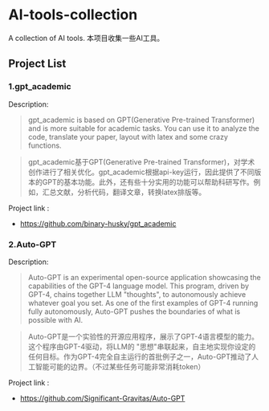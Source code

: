<!--
 * @Author: MahoChan 1816212003@stu.hqu.edu.cn
 * @Date: 2023-06-21 12:51:27
 * @LastEditors: MahoChan 1816212003@stu.hqu.edu.cn
 * @LastEditTime: 2023-06-21 16:43:41
 * @FilePath: \AI-tools-collection\README.md
-->
# AI-tools-collection
A collection of AI tools. 本项目收集一些AI工具。

## Project List
### 1.gpt_academic
Description:
> gpt_academic is based on GPT(Generative Pre-trained Transformer) and is more suitable for academic tasks. You can use it to analyze the code, translate your paper, layout with latex and some crazy functions.

> gpt_academic基于GPT(Generative Pre-trained Transformer)，对学术创作进行了相关优化。gpt_academic根据api-key运行，因此提供了不同版本的GPT的基本功能。此外，还有些十分实用的功能可以帮助科研写作。例如，汇总文献，分析代码，翻译文章，转换latex排版等。

Project link : 
- https://github.com/binary-husky/gpt_academic

### 2.Auto-GPT
Description:
> Auto-GPT is an experimental open-source application showcasing the capabilities of the GPT-4 language model. This program, driven by GPT-4, chains together LLM "thoughts", to autonomously achieve whatever goal you set. As one of the first examples of GPT-4 running fully autonomously, Auto-GPT pushes the boundaries of what is possible with AI.

> Auto-GPT是一个实验性的开源应用程序，展示了GPT-4语言模型的能力。这个程序由GPT-4驱动，将LLM的 "思想"串联起来，自主地实现你设定的任何目标。作为GPT-4完全自主运行的首批例子之一，Auto-GPT推动了人工智能可能的边界。（不过某些任务可能非常消耗token）

Project link : 
- https://github.com/Significant-Gravitas/Auto-GPT